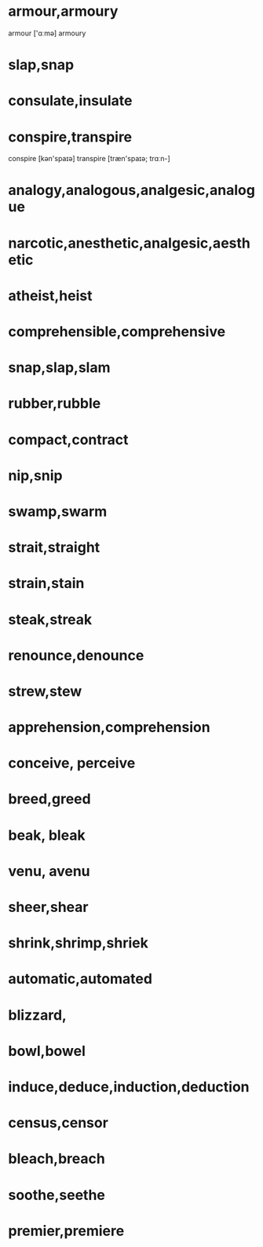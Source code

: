 # armour,armoury
armour ['ɑːmə]
armoury

# slap,snap

# consulate,insulate

# conspire,transpire
conspire [kən'spaɪə]
transpire [træn'spaɪə; trɑːn-]

# analogy,analogous,analgesic,analogue

# narcotic,anesthetic,analgesic,aesthetic

# atheist,heist

# comprehensible,comprehensive

# snap,slap,slam

# rubber,rubble

# compact,contract

# nip,snip

# swamp,swarm

# strait,straight

# strain,stain

# steak,streak

# renounce,denounce

# strew,stew

# apprehension,comprehension

# conceive, perceive

# breed,greed

# beak, bleak

# venu, avenu

# sheer,shear

# shrink,shrimp,shriek

# automatic,automated

# blizzard,

# bowl,bowel

# induce,deduce,induction,deduction

# census,censor

# bleach,breach

# soothe,seethe

# premier,premiere

